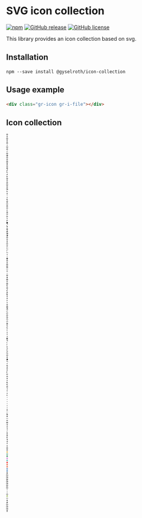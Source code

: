 # SVG icon collection
[![npm](https://img.shields.io/npm/v/@gyselroth/icon-collection.svg)](https://www.npmjs.com/package/@gyselroth/icon-collection)
[![GitHub release](https://img.shields.io/github/release/gyselroth/icon-collection.svg)](https://github.com/gyselroth/icon-collection/releases)
[![GitHub license](https://img.shields.io/badge/license-MIT-blue.svg)](https://raw.githubusercontent.com/gyselroth/icon-collection/master/LICENSE)

This library provides an icon collection based on svg.

## Installation
```
npm --save install @gyselroth/icon-collection
```

## Usage example
```html
<div class="gr-icon gr-i-file"></div>
```

## Icon collection
![Preview](https://raw.githubusercontent.com/gyselroth/icon-collection/master/src/icons.svg?sanitize=true)
